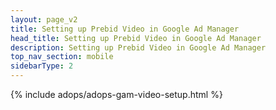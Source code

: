 ```yaml
---
layout: page_v2
title: Setting up Prebid Video in Google Ad Manager
head_title: Setting up Prebid Video in Google Ad Manager
description: Setting up Prebid Video in Google Ad Manager
top_nav_section: mobile
sidebarType: 2
---
```


{% include adops/adops-gam-video-setup.html %}
